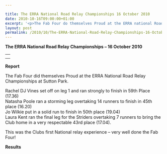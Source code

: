 ```yaml
---

title: The ERRA National Road Relay Championships 16 October 2010
date: 2010-10-16T09:00:00+01:00
excerpt: '<p>The Fab Four do themselves Proud at the ERRA national Road Relay Championships at Sutton Park Saturday 16th October 2010, Brendan Ward (Club Chairman) ERRA Relays Photos Report Results</p>'
layout: post
permalink: /2010/10/The-ERRA-National-Road-Relay-Championships-16-October-2010/
---
```

**The ERRA National Road Relay Championships &#8211; 16 October 2010**</p> 

<table>
  <tr>
    <td>
    </td>
  </tr>
  
  <tr>
    <td>
    </td>
  </tr>
</table>

**<a name="Results"><a name="Report"></a>Report</a>**</p> 

The Fab Four did themselves Proud at the ERRA National Road Relay Championships at Sutton Park.

Rachel DJ Vines set off on leg 1 and ran strongly to finish in 59th Place (17.36)  
Natasha Poole ran a storming leg overtaking 14 runners to finish in 45th place (16.20)  
Jo Wilkie put in a solid run to finish in 50th place (19.04)  
Laura Kent ran the final leg for the Striders overtaking 7 runners to bring the Club home in a very respectable 43rd place (17.04).

This was the Clubs first National relay experience &#8211; very well done the Fab Four!



<a name="Theresults"></a>**Results**
